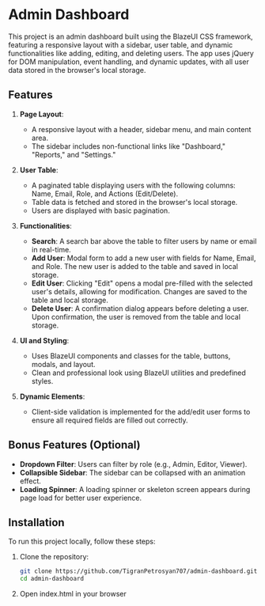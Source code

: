 # Admin Dashboard

This project is an admin dashboard built using the BlazeUI CSS framework, featuring a responsive layout with a sidebar, user table, and dynamic functionalities like adding, editing, and deleting users. The app uses jQuery for DOM manipulation, event handling, and dynamic updates, with all user data stored in the browser's local storage.

## Features

1. **Page Layout**:

   - A responsive layout with a header, sidebar menu, and main content area.
   - The sidebar includes non-functional links like "Dashboard," "Reports," and "Settings."

2. **User Table**:

   - A paginated table displaying users with the following columns: Name, Email, Role, and Actions (Edit/Delete).
   - Table data is fetched and stored in the browser's local storage.
   - Users are displayed with basic pagination.

3. **Functionalities**:

   - **Search**: A search bar above the table to filter users by name or email in real-time.
   - **Add User**: Modal form to add a new user with fields for Name, Email, and Role. The new user is added to the table and saved in local storage.
   - **Edit User**: Clicking "Edit" opens a modal pre-filled with the selected user's details, allowing for modification. Changes are saved to the table and local storage.
   - **Delete User**: A confirmation dialog appears before deleting a user. Upon confirmation, the user is removed from the table and local storage.

4. **UI and Styling**:

   - Uses BlazeUI components and classes for the table, buttons, modals, and layout.
   - Clean and professional look using BlazeUI utilities and predefined styles.

5. **Dynamic Elements**:
   - Client-side validation is implemented for the add/edit user forms to ensure all required fields are filled out correctly.

## Bonus Features (Optional)

- **Dropdown Filter**: Users can filter by role (e.g., Admin, Editor, Viewer).
- **Collapsible Sidebar**: The sidebar can be collapsed with an animation effect.
- **Loading Spinner**: A loading spinner or skeleton screen appears during page load for better user experience.

## Installation

To run this project locally, follow these steps:

1. Clone the repository:
   ```bash
   git clone https://github.com/TigranPetrosyan707/admin-dashboard.git
   cd admin-dashboard
   ```
2. Open index.html in your browser
